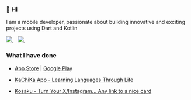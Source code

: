 ### 👋 Hi

I am a mobile developer, passionate about building innovative and exciting projects using Dart and Kotlin

<a href="mailto:hugo3641@gmail.com">
  <img src="https://img.shields.io/badge/email-%23D14836.svg?&style=for-the-badge&logo=gmail&logoColor=white" />
</a>&nbsp;&nbsp;
<a href="https://twitter.com/Lumosous">
  <img src="https://img.shields.io/badge/twitter-%231DA1F2.svg?&style=for-the-badge&logo=twitter&logoColor=white" />
</a>&nbsp;&nbsp;

### What I have done

- [App Store](https://apps.apple.com/developer/id1552871946) | [Google Play](https://play.google.com/store/apps/dev?id=6600056662611762016)

- [KaChiKa App - Learning Languages Through Life](https://kachika.app)

- [Kosaku - Turn Your X/Instagram... Any link to a nice card](https://kosaku.imxie.club)



